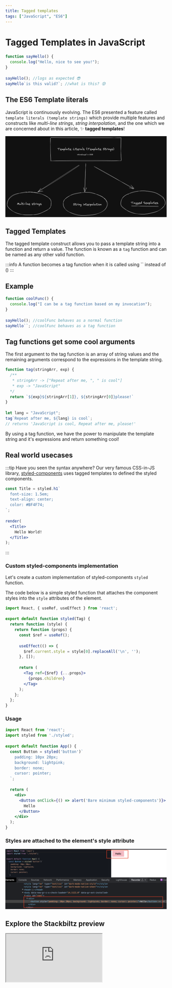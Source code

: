 ```yaml
---
title: Tagged templates
tags: ["JavaScript", "ES6"]
---
```


# Tagged Templates in JavaScript

```js {6} showLineNumbers
function sayHello() {
  console.log("Hello, nice to see you!");
}

sayHello(); //logs as expected 😎
sayHello`is this valid?`; //what is this? 😰
```

## The ES6 Template literals
JavaScript is continuously evolving. The ES6 presented a feature called `template literals (template strings)` which provide multiple features and constructs like *multi-line strings*, *string interpolation*, and the one which we are concerned about in this article, ✨ **tagged templates**!

![Tagged Templates introduced in ES6](../../../static/img/2023/tagged-templates-es6.png)

## Tagged Templates
The tagged template construct allows you to pass a template string into a function and return a value. The function is known as a `tag` function and can be named as any other valid function.

:::info
A function becomes a tag function when it is called using `` instead of ()
:::

## Example

```js showLineNumbers
function coolFunc() {
  console.log("I can be a tag function based on my invocation");
}

sayHello(); //coolFunc behaves as a normal function
sayHello``; //coolFunc behaves as a tag function
```

## Tag functions get some cool arguments

The first argument to the tag function is an array of string values and the remaining arguments correspond to the expressions in the template string.


```js showLineNumbers
function tag(stringArr, exp) {
  /**
   * stringArr -> ["Repeat after me, ", " is cool"]
   * exp -> "JavaScript"
  */
  return `${exp}${stringArr[1]}, ${stringArr[0]}please!`
}

let lang = "JavaScript";
tag`Repeat after me, ${lang} is cool`;
// returns 'JavaScript is cool, Repeat after me, please!'
```

By using a tag function, we have the power to manipulate the template string and it's expressions and return something cool!

## Real world usecases

:::tip Have you seen the syntax anywhere?
Our very famous CSS-in-JS library, [styled-components](https://styled-components.com/) uses tagged templates to defined the styled components.

```jsx
const Title = styled.h1`
  font-size: 1.5em;
  text-align: center;
  color: #BF4F74;
`;

render(
  <Title>
    Hello World!
  </Title>
);
```
:::

### Custom styled-components implementation

Let's create a custom implementation of styled-components `styled` function.

The code below is a simple styled function that attaches the component styles into the `style` attributes of the element.

```jsx title="styled.jsx"
import React, { useRef, useEffect } from 'react';

export default function styled(Tag) {
  return function (style) {
    return function (props) {
      const $ref = useRef();

      useEffect(() => {
        $ref.current.style = style[0].replaceAll('\n', '');
      }, []);

      return (
        <Tag ref={$ref} {...props}>
          {props.children}
        </Tag>
      );
    };
  };
}
```

### Usage

```jsx title="App.jsx"
import React from 'react';
import styled from './styled';

export default function App() {
  const Button = styled('button')`
    padding: 10px 20px;
    background: lightpink;
    border: none;
    cursor: pointer;
  `;

  return (
    <div>
      <Button onClick={() => alert('Bare minimum styled-components')}>
        Hello
      </Button>
    </div>
  );
}
```

### Styles are attached to the element's style attribute

![Custom implementation of styled-components](../../../static/img/2023/custom-styled-components.png)

## Explore the Stackbiltz preview

<iframe style={{ width: "100%", height: "500px" }} src="https://stackblitz.com/edit/styled-component-implementation?ctl=1&embed=1&file=src%2FApp.js&theme=dark" />